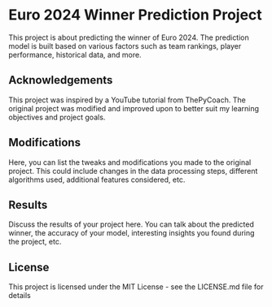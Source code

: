 # Euro 2024 Winner Prediction Project

This project is about predicting the winner of Euro 2024. The prediction model is built based on various factors such as team rankings, player performance, historical data, and more.

## Acknowledgements

This project was inspired by a YouTube tutorial from ThePyCoach. The original project was modified and improved upon to better suit my learning objectives and project goals.

## Modifications

Here, you can list the tweaks and modifications you made to the original project. This could include changes in the data processing steps, different algorithms used, additional features considered, etc.

## Results

Discuss the results of your project here. You can talk about the predicted winner, the accuracy of your model, interesting insights you found during the project, etc.

## License

This project is licensed under the MIT License - see the LICENSE.md file for details
